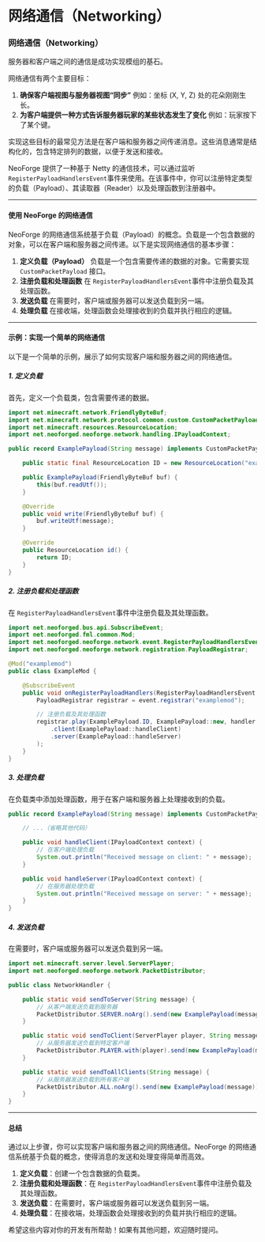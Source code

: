 # 网络通信（Networking）

### 网络通信（Networking）

服务器和客户端之间的通信是成功实现模组的基石。

网络通信有两个主要目标：

1. **确保客户端视图与服务器视图“同步”** 
    例如：坐标 (X, Y, Z) 处的花朵刚刚生长。
2. **为客户端提供一种方式告诉服务器玩家的某些状态发生了变化**
    例如：玩家按下了某个键。

实现这些目标的最常见方法是在客户端和服务器之间传递消息。这些消息通常是结构化的，包含特定排列的数据，以便于发送和接收。

NeoForge 提供了一种基于 Netty 的通信技术，可以通过监听 `RegisterPayloadHandlersEvent`​ 事件来使用。在该事件中，你可以注册特定类型的负载（Payload）、其读取器（Reader）以及处理函数到注册器中。

---

#### 使用 NeoForge 的网络通信

NeoForge 的网络通信系统基于负载（Payload）的概念。负载是一个包含数据的对象，可以在客户端和服务器之间传递。以下是实现网络通信的基本步骤：

1. **定义负载（Payload）** 
    负载是一个包含需要传递的数据的对象。它需要实现 `CustomPacketPayload`​ 接口。
2. **注册负载和处理函数**
    在 `RegisterPayloadHandlersEvent`​ 事件中注册负载及其处理函数。
3. **发送负载**
    在需要时，客户端或服务器可以发送负载到另一端。
4. **处理负载**
    在接收端，处理函数会处理接收到的负载并执行相应的逻辑。

---

#### 示例：实现一个简单的网络通信

以下是一个简单的示例，展示了如何实现客户端和服务器之间的网络通信。

##### 1. 定义负载

首先，定义一个负载类，包含需要传递的数据。

```java
import net.minecraft.network.FriendlyByteBuf;
import net.minecraft.network.protocol.common.custom.CustomPacketPayload;
import net.minecraft.resources.ResourceLocation;
import net.neoforged.neoforge.network.handling.IPayloadContext;

public record ExamplePayload(String message) implements CustomPacketPayload {

    public static final ResourceLocation ID = new ResourceLocation("examplemod", "example_payload");

    public ExamplePayload(FriendlyByteBuf buf) {
        this(buf.readUtf());
    }

    @Override
    public void write(FriendlyByteBuf buf) {
        buf.writeUtf(message);
    }

    @Override
    public ResourceLocation id() {
        return ID;
    }
}
```

##### 2. 注册负载和处理函数

在 `RegisterPayloadHandlersEvent`​ 事件中注册负载及其处理函数。

```java
import net.neoforged.bus.api.SubscribeEvent;
import net.neoforged.fml.common.Mod;
import net.neoforged.neoforge.network.event.RegisterPayloadHandlersEvent;
import net.neoforged.neoforge.network.registration.PayloadRegistrar;

@Mod("examplemod")
public class ExampleMod {

    @SubscribeEvent
    public void onRegisterPayloadHandlers(RegisterPayloadHandlersEvent event) {
        PayloadRegistrar registrar = event.registrar("examplemod");

        // 注册负载及其处理函数
        registrar.play(ExamplePayload.ID, ExamplePayload::new, handler -> handler
            .client(ExamplePayload::handleClient)
            .server(ExamplePayload::handleServer)
        );
    }
}
```

##### 3. 处理负载

在负载类中添加处理函数，用于在客户端和服务器上处理接收到的负载。

```java
public record ExamplePayload(String message) implements CustomPacketPayload {

    // ...（省略其他代码）

    public void handleClient(IPayloadContext context) {
        // 在客户端处理负载
        System.out.println("Received message on client: " + message);
    }

    public void handleServer(IPayloadContext context) {
        // 在服务器处理负载
        System.out.println("Received message on server: " + message);
    }
}
```

##### 4. 发送负载

在需要时，客户端或服务器可以发送负载到另一端。

```java
import net.minecraft.server.level.ServerPlayer;
import net.neoforged.neoforge.network.PacketDistributor;

public class NetworkHandler {

    public static void sendToServer(String message) {
        // 从客户端发送负载到服务器
        PacketDistributor.SERVER.noArg().send(new ExamplePayload(message));
    }

    public static void sendToClient(ServerPlayer player, String message) {
        // 从服务器发送负载到特定客户端
        PacketDistributor.PLAYER.with(player).send(new ExamplePayload(message));
    }

    public static void sendToAllClients(String message) {
        // 从服务器发送负载到所有客户端
        PacketDistributor.ALL.noArg().send(new ExamplePayload(message));
    }
}
```

---

#### 总结

通过以上步骤，你可以实现客户端和服务器之间的网络通信。NeoForge 的网络通信系统基于负载的概念，使得消息的发送和处理变得简单而高效。

1. **定义负载**：创建一个包含数据的负载类。
2. **注册负载和处理函数**：在 `RegisterPayloadHandlersEvent`​ 事件中注册负载及其处理函数。
3. **发送负载**：在需要时，客户端或服务器可以发送负载到另一端。
4. **处理负载**：在接收端，处理函数会处理接收到的负载并执行相应的逻辑。

希望这些内容对你的开发有所帮助！如果有其他问题，欢迎随时提问。
